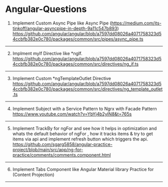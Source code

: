 # Angular-Questions

1. Implement Custom Async Pipe like Async Pipe 
(https://medium.com/its-tinkoff/angular-asyncpipe-in-depth-9a11c547b893)
https://github.com/angular/angular/blob/a7597dd08026a4071758323d54ccbfb382e0c780/packages/common/src/pipes/async_pipe.ts

*************************************************************************************************************

2. Implment myIf Directive like *ngIf.
https://github.com/angular/angular/blob/a7597dd08026a4071758323d54ccbfb382e0c780/packages/common/src/directives/ng_if.ts

*************************************************************************************************************


3. Implement Custom *ngTemplateOutlet Directive
https://github.com/angular/angular/blob/a7597dd08026a4071758323d54ccbfb382e0c780/packages/common/src/directives/ng_template_outlet.ts

*************************************************************************************************************


4. Implement Subject with a Service Pattern to Ngrx with Facade Pattern
https://www.youtube.com/watch?v=YbYj4b2yIN8&t=765s

*************************************************************************************************************


5. Implement TrackBy for ngFor and see how it helps in optimization and whats the default behavior of ngFor , how it tracks items & try to get items via api and implement refresh button which triggers the api.
https://github.com/sgarg5858/angular-practice-project/blob/main/src/app/ng-for-practice/comments/comments.component.html

*************************************************************************************************************

6. Implement Tabs Component like Angular Material library Practice for (Content Projection)

*************************************************************************************************************


